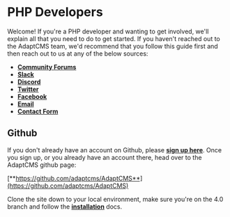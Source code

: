# PHP Developers

Welcome! If you're a PHP developer and wanting to get involved, we'll explain all that you need to do to get started. If you haven't reached out to the AdaptCMS team, we'd recommend that you follow this guide first and then reach out to us at any of the below sources:

* [**Community Forums**](https://www.adaptcms.com/community)
* [**Slack**](https://www.adaptcms.com/slack)
* [**Discord**](https://discord.gg/2az3BzZ)
* [**Twitter**](https://twitter.com/adaptcms)
* [**Facebook**](https://www.facebook.com/AdaptCMS-104913829614704)
* [**Email**](mail:charlie@adaptcms.com)
* [**Contact Form**](https://www.adaptcms.com/pages/contact)

## Github

If you don't already have an account on Github, please [**sign up here**](https://github.com/join?source=header-home). Once you sign up, or you already have an account there, head over to the AdaptCMS github page:

[**https://github.com/adaptcms/AdaptCMS**](https://github.com/adaptcms/AdaptCMS)

Clone the site down to your local environment, make sure you're on the 4.0 branch and follow the [**installation**](//Getting-Started/installation.md) docs. 

